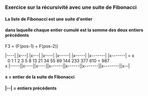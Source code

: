 ### Exercice sur la récursivité avec une suite de Fibonacci

#### La liste de Fibonacci est une suite d'entier
#### dans laquelle chaque entier cumulé est la somme des deux entiers précédents

F3 = (F(pos-1) + F(pos-2))

|----| |x---| |x---| |x----| |x-----| |x-----| |x-------| |x-------| = x <br>
&nbsp;&nbsp;0  1   1  2   3  5   8  13   21  34   55  89   144  233   377  610  = 987 <br>
 x |-----||x----||x----||x------||x------||x-------||x--------||x--|
       
#### x     = entier de la suite de Fibonacci
#### |--|  = entiers précédents 
